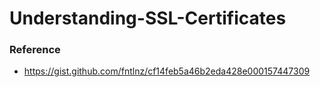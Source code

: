# Understanding-SSL-Certificates


### Reference

- https://gist.github.com/fntlnz/cf14feb5a46b2eda428e000157447309

